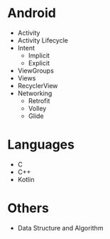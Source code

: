 # Android 
* Activity 
* Activity Lifecycle
* Intent 
  * Implicit
  * Explicit
* ViewGroups
* Views
* RecyclerView
* Networking
  * Retrofit
  * Volley
  * Glide
 

 # Languages
 * C
 * C++
 * Kotlin
 
 # Others
 * Data Structure and Algorithm

